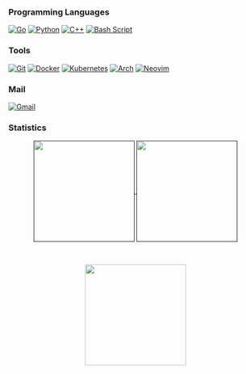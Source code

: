 ### Programming Languages

[![Go](https://img.shields.io/badge/go-%2300ADD8.svg?style=for-the-badge&logo=go&logoColor=white)](https://go.dev/)
[![Python](https://img.shields.io/badge/python-3670A0?style=for-the-badge&logo=python&logoColor=ffdd54)](https://docs.python.org/3/index.html)
[![C++](https://img.shields.io/badge/c++-%2300599C.svg?style=for-the-badge&logo=c%2B%2B&logoColor=white)](https://www.learncpp.com/)
[![Bash Script](https://img.shields.io/badge/bash_script-%23121011.svg?style=for-the-badge&logo=gnu-bash&logoColor=white)](https://tldp.org/LDP/abs/html/)

### Tools

[![Git](https://img.shields.io/badge/git-%23F05033.svg?style=for-the-badge&logo=git&logoColor=white)](https://git-scm.com/)
[![Docker](https://img.shields.io/badge/docker-%230db7ed.svg?style=for-the-badge&logo=docker&logoColor=white)](https://docs.docker.com/manuals/)
[![Kubernetes](https://img.shields.io/badge/kubernetes-%23326ce5.svg?style=for-the-badge&logo=kubernetes&logoColor=white)](https://kubernetes.io/docs/home/)
[![Arch](https://img.shields.io/badge/Arch%20Linux-1793D1?logo=arch-linux&logoColor=fff&style=for-the-badge)](https://archlinux.org/)
[![Neovim](https://img.shields.io/badge/NeoVim-%2357A143.svg?&style=for-the-badge&logo=neovim&logoColor=white)](https://neovim.io/)

### Mail

[![Gmail](https://img.shields.io/badge/Gmail-D14836?style=for-the-badge&logo=gmail&logoColor=white)](mailto:mail@ary82.dev)

### Statistics

<div align="center">
    <a href="">
        <img height=200 align="center" src="https://readme-stats-sigma-nine.vercel.app/api?username=ary82&theme=tokyonight" />
    </a>
    <a href="">
        <img height=200 align="center" src="https://readme-stats-sigma-nine.vercel.app/api/top-langs/?username=ary82&layout=donut&hide=html,css&theme=tokyonight" />
    </a>
</div>

&nbsp;

<div align="center">
    <a href="https://git.io/streak-stats">
        <img height=200 align="center" src="https://github-readme-streak-stats.herokuapp.com/?user=ary82&theme=tokyonight" />
    </a>
</div>
